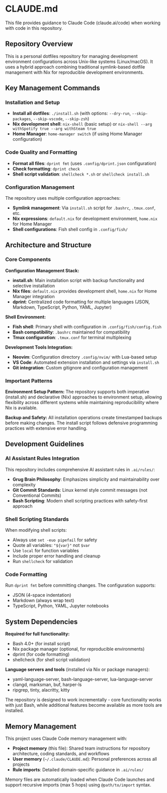 # CLAUDE.md

This file provides guidance to Claude Code (claude.ai/code) when working with
code in this repository.

## Repository Overview

This is a personal dotfiles repository for managing development environment
configurations across Unix-like systems (Linux/macOS). It uses a hybrid approach
combining traditional symlink-based dotfile management with Nix for reproducible
development environments.

## Key Management Commands

### Installation and Setup

- **Install all dotfiles**: `./install.sh` (with options: `--dry-run`,
  `--skip-packages`, `--skip-vscode`, `--skip-zsh`)
- **Nix development shell**: `nix-shell` (basic setup) or
  `nix-shell --arg withSpotify true --arg withSteam true`
- **Home Manager**: `home-manager switch` (if using Home Manager configuration)

### Code Quality and Formatting

- **Format all files**: `dprint fmt` (uses `.config/dprint.json` configuration)
- **Check formatting**: `dprint check`
- **Shell script validation**: `shellcheck *.sh` or `shellcheck install.sh`

### Configuration Management

The repository uses multiple configuration approaches:

- **Symlink management**: Via `install.sh` script for `.bashrc`, `.tmux.conf`,
  etc.
- **Nix expressions**: `default.nix` for development environment, `home.nix` for
  Home Manager
- **Shell configurations**: Fish shell config in `.config/fish/`

## Architecture and Structure

### Core Components

**Configuration Management Stack:**

- **install.sh**: Main installation script with backup functionality and
  selective installation
- **Nix files**: `default.nix` provides development shell, `home.nix` for Home
  Manager integration
- **dprint**: Centralized code formatting for multiple languages (JSON,
  Markdown, TypeScript, Python, YAML, Jupyter)

**Shell Environment:**

- **Fish shell**: Primary shell with configuration in `.config/fish/config.fish`
- **Bash compatibility**: `.bashrc` maintained for compatibility
- **Tmux configuration**: `.tmux.conf` for terminal multiplexing

**Development Tools Integration:**

- **Neovim**: Configuration directory `.config/nvim/` with Lua-based setup
- **VS Code**: Automated extension installation and settings via `install.sh`
- **Git integration**: Custom gitignore and configuration management

### Important Patterns

**Environment Setup Pattern:** The repository supports both imperative
(install.sh) and declarative (Nix) approaches to environment setup, allowing
flexibility across different systems while maintaining reproducibility where Nix
is available.

**Backup and Safety:** All installation operations create timestamped backups
before making changes. The install script follows defensive programming
practices with extensive error handling.

## Development Guidelines

### AI Assistant Rules Integration

This repository includes comprehensive AI assistant rules in `.ai/rules/`:

- **Grug Brain Philosophy**: Emphasizes simplicity and maintainability over
  complexity
- **Git Commit Standards**: Linux kernel style commit messages (not Conventional
  Commits)
- **Bash Scripting**: Modern shell scripting practices with safety-first
  approach

### Shell Scripting Standards

When modifying shell scripts:

- Always use `set -euo pipefail` for safety
- Quote all variables: `"${var}"` not `$var`
- Use `local` for function variables
- Include proper error handling and cleanup
- Run `shellcheck` for validation

### Code Formatting

Run `dprint fmt` before committing changes. The configuration supports:

- JSON (4-space indentation)
- Markdown (always wrap text)
- TypeScript, Python, YAML, Jupyter notebooks

## System Dependencies

**Required for full functionality:**

- Bash 4.0+ (for install script)
- Nix package manager (optional, for reproducible environments)
- dprint (for code formatting)
- shellcheck (for shell script validation)

**Language servers and tools** (installed via Nix or package managers):

- yaml-language-server, bash-language-server, lua-language-server
- clangd, marksman, buf, harper-ls
- ripgrep, tinty, alacritty, kitty

The repository is designed to work incrementally - core functionality works with
just Bash, while additional features become available as more tools are
installed.

## Memory Management

This project uses Claude Code memory management with:

- **Project memory** (this file): Shared team instructions for repository
  architecture, coding standards, and workflows
- **User memory** (`~/.claude/CLAUDE.md`): Personal preferences across all
  projects
- **Rule imports**: Detailed domain-specific guidance in `.ai/rules/`

Memory files are automatically loaded when Claude Code launches and support
recursive imports (max 5 hops) using `@path/to/import` syntax.

